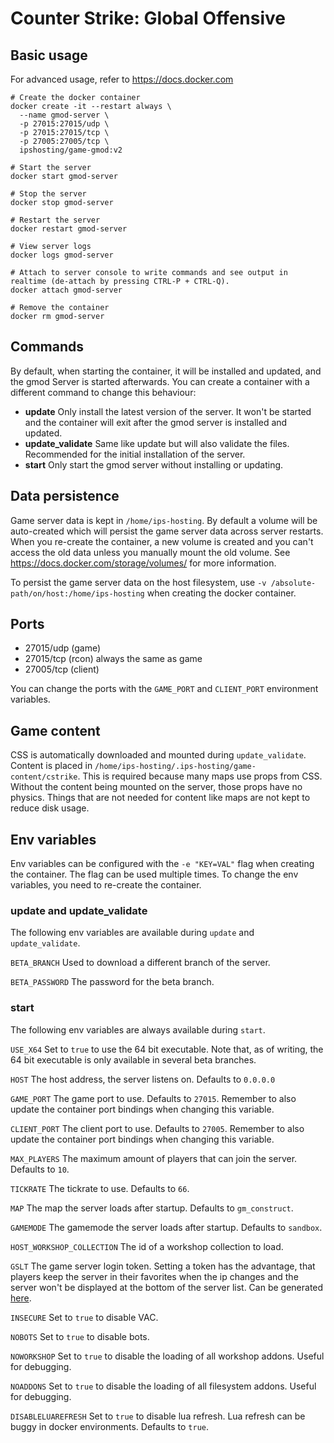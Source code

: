 # Counter Strike: Global Offensive

## Basic usage
For advanced usage, refer to https://docs.docker.com
```shell
# Create the docker container
docker create -it --restart always \
  --name gmod-server \
  -p 27015:27015/udp \
  -p 27015:27015/tcp \
  -p 27005:27005/tcp \
  ipshosting/game-gmod:v2
  
# Start the server
docker start gmod-server

# Stop the server
docker stop gmod-server

# Restart the server
docker restart gmod-server

# View server logs
docker logs gmod-server

# Attach to server console to write commands and see output in realtime (de-attach by pressing CTRL-P + CTRL-Q).
docker attach gmod-server

# Remove the container
docker rm gmod-server
```

## Commands
By default, when starting the container, it will be installed and updated, and the gmod Server is started afterwards.
You can create a container with a different command to change this behaviour:
* **update** Only install the latest version of the server. It won't be started and the container will exit after the gmod server is installed and updated.
* **update_validate** Same like update but will also validate the files. Recommended for the initial installation of the server.
* **start** Only start the gmod server without installing or updating.

## Data persistence
Game server data is kept in `/home/ips-hosting`.
By default a volume will be auto-created which will persist the game server data across server restarts.
When you re-create the container, a new volume is created and you can't access the old data unless you manually mount the old volume.
See https://docs.docker.com/storage/volumes/ for more information.

To persist the game server data on the host filesystem, use `-v /absolute-path/on/host:/home/ips-hosting` when creating the docker container.

## Ports
* 27015/udp (game)
* 27015/tcp (rcon) always the same as game
* 27005/tcp (client)

You can change the ports with the `GAME_PORT` and `CLIENT_PORT` environment variables.

## Game content
CSS is automatically downloaded and mounted during `update_validate`.
Content is placed in `/home/ips-hosting/.ips-hosting/game-content/cstrike`.
This is required because many maps use props from CSS. Without the content being mounted on the server, those props have no physics.
Things that are not needed for content like maps are not kept to reduce disk usage.

## Env variables
Env variables can be configured with the `-e "KEY=VAL"` flag when creating the container. The flag can be used multiple times.
To change the env variables, you need to re-create the container.

### update and update_validate
The following env variables are available during `update` and `update_validate`.

`BETA_BRANCH` Used to download a different branch of the server.

`BETA_PASSWORD` The password for the beta branch.


### start
The following env variables are always available during `start`.

`USE_X64` Set to `true` to use the 64 bit executable. Note that, as of writing, the 64 bit executable is only available in several beta branches.

`HOST` The host address, the server listens on. Defaults to `0.0.0.0`

`GAME_PORT` The game port to use. Defaults to `27015`. Remember to also update the container port bindings when changing this variable.

`CLIENT_PORT` The client port to use. Defaults to `27005`. Remember to also update the container port bindings when changing this variable.

`MAX_PLAYERS` The maximum amount of players that can join the server. Defaults to `10`.

`TICKRATE` The tickrate to use. Defaults to `66`.

`MAP` The map the server loads after startup. Defaults to `gm_construct`.

`GAMEMODE` The gamemode the server loads after startup. Defaults to `sandbox`.

`HOST_WORKSHOP_COLLECTION` The id of a workshop collection to load.

`GSLT` The game server login token.
Setting a token has the advantage, that players keep the server in their favorites when the ip changes and the server won't be displayed at the bottom of the server list.
Can be generated [here](https://steamcommunity.com/dev/managegameservers).

`INSECURE` Set to `true` to disable VAC.

`NOBOTS` Set to `true` to disable bots.

`NOWORKSHOP` Set to `true` to disable the loading of all workshop addons. Useful for debugging.

`NOADDONS` Set to `true` to disable the loading of all filesystem addons. Useful for debugging.

`DISABLELUAREFRESH` Set to `true` to disable lua refresh. Lua refresh can be buggy in docker environments. Defaults to `true`.
